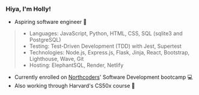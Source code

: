 ### Hiya, I'm Holly! ###
- Aspiring software engineer 🍃
  
>- Languages: JavaScript, Python, HTML, CSS, SQL (sqlite3 and PostgreSQL)
>- Testing: Test-Driven Development (TDD) with Jest, Supertest
>- Technologies: Node.js, Express.js, Flask, Jinja, React, Bootstrap, Lighthouse, Wave, Git 
>- Hosting: ElephantSQL, Render, Netlify

- Currently enrolled on [Northcoders](https://northcoders.com/)' Software Development bootcamp 💻
- Also working through Harvard's CS50x course 📖
